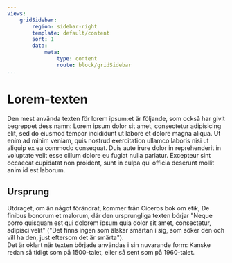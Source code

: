 ```yaml
---
views:
    gridSidebar:
        region: sidebar-right
        template: default/content
        sort: 1
        data:
            meta:
                type: content
                route: block/gridSidebar
...
```

Lorem-texten
==============================================
Den mest använda texten för lorem ipsum:et är följande, som också har givit begreppet dess namn:
Lorem ipsum dolor sit amet, consectetur adipisicing elit, sed do eiusmod tempor incididunt ut labore et dolore magna aliqua. Ut enim ad minim veniam, quis nostrud exercitation ullamco laboris nisi ut aliquip ex ea commodo consequat. Duis aute irure dolor in reprehenderit in voluptate velit esse cillum dolore eu fugiat nulla pariatur. Excepteur sint occaecat cupidatat non proident, sunt in culpa qui officia deserunt mollit anim id est laborum.

Ursprung
--------
Utdraget, om än något förändrat, kommer från Ciceros bok om etik, De finibus bonorum et malorum, där den ursprungliga texten börjar "Neque porro quisquam est qui dolorem ipsum quia dolor sit amet, consectetur, adipisci velit" ("Det finns ingen som älskar smärtan i sig, som söker den och vill ha den, just eftersom det är smärta").<br>
Det är oklart när texten började användas i sin nuvarande form: Kanske redan så tidigt som på 1500-talet, eller så sent som på 1960-talet.
